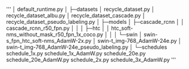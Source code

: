 '''
│  default_runtime.py
│
├─datasets
│      recycle_dataset.py
│      recycle_dataset_albu.py
│      recycle_dataset_cascade.py
│      recycle_dataset_pseudo_labeling.py
│
├─models
│  ├─cascade_rcnn
│  │      cascade_rcnn_r50_fpn.py
│  │
│  ├─htc
│  │      htc_soft-nms_without_mask_r50_fpn_1x_coco.py
│  │
│  └─swin
│          swin-s_fpn_htc_soft-nms_AdamW-2x.py
│          swin-t_img-768_AdamW-24e.py
│          swin-t_img-768_AdamW-24e_pseudo_labeling.py
│
└─schedules
        schedule_1x.py
        schedule_1x_AdamW.py
        schedule_20e.py
        schedule_20e_AdamW.py
        schedule_2x.py
        schedule_3x_AdamW.py
'''
